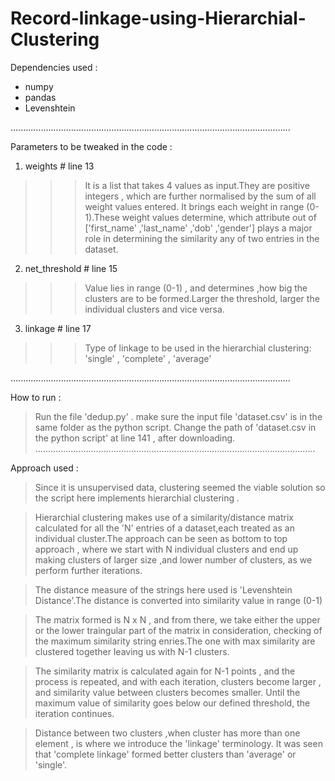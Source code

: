 # Record-linkage-using-Hierarchial-Clustering
Dependencies used : 

* numpy 
* pandas     
* Levenshtein

...............................................................................................................

Parameters to be tweaked in the code : 
1) weights         # line 13
>>> It is a list that takes 4 values as input.They are positive integers , which are further normalised by the sum of all weight values entered. It brings each weight in range (0-1).These weight values determine, which attribute out of 
['first_name' ,'last_name' ,'dob' ,'gender']  plays a major role in determining the similarity any of two  entries in the dataset.

2) net_threshold   # line 15
>>> Value lies in range (0-1) , and determines ,how big the clusters are to be formed.Larger the threshold, larger the individual clusters and vice versa.

3) linkage         # line 17
>>> Type of linkage to be used in the hierarchial clustering: 'single' , 'complete' , 'average'

...............................................................................................................

How to run : 
> Run the file 'dedup.py' . make sure the input file 'dataset.csv' is in the same folder as the python script.
> Change the path of 'dataset.csv in the python script' at line 141 , after downloading.
...............................................................................................................

Approach used : 
>  Since it is unsupervised data, clustering seemed the viable solution so the script here implements hierarchial clustering .

> Hierarchial clustering makes use of a similarity/distance matrix calculated for all the 'N' entries of a  dataset,each treated as an individual cluster.The approach can be seen as bottom to top approach , where we start with N individual clusters and end up making clusters of larger size ,and lower number of clusters, as we perform further iterations.

> The distance measure of the strings here used is 'Levenshtein Distance'.The distance is converted into similarity value in range (0-1)

> The matrix formed is N x N  , and from there, we take either the upper or the lower traingular part of the matrix in consideration, checking of the maximum similarity string enries.The one with max similarity are clustered together leaving us  with N-1 clusters.

> The similarity matrix is calculated again for N-1 points , and the process is repeated, and with each iteration, clusters become larger , and similarity value between clusters becomes smaller. Until the maximum value of similarity goes below our defined threshold, the iteration continues.

> Distance between two clusters ,when cluster has more than one element , is where we introduce the 'linkage' terminology.
It was seen that 'complete linkage' formed better clusters than 'average' or 'single'.
